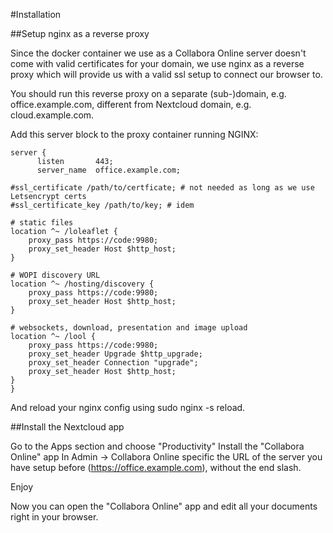 #Installation

##Setup nginx as a reverse proxy

Since the docker container we use as a Collabora Online server doesn't come with valid certificates for your domain, we use nginx as a reverse proxy which will provide us with a valid ssl setup to connect our browser to.

You should run this reverse proxy on a separate (sub-)domain, e.g. office.example.com, different from Nextcloud domain, e.g. cloud.example.com.

Add this server block to the proxy container running NGINX:

````
server {
      listen       443;
      server_name  office.example.com;

#ssl_certificate /path/to/certficate; # not needed as long as we use Letsencrypt certs
#ssl_certificate_key /path/to/key; # idem

# static files
location ^~ /loleaflet {
    proxy_pass https://code:9980;
    proxy_set_header Host $http_host;
}

# WOPI discovery URL
location ^~ /hosting/discovery {
    proxy_pass https://code:9980;
    proxy_set_header Host $http_host;
}

# websockets, download, presentation and image upload
location ^~ /lool {
    proxy_pass https://code:9980;
    proxy_set_header Upgrade $http_upgrade;
    proxy_set_header Connection "upgrade";
    proxy_set_header Host $http_host;
}
}
````
And reload your nginx config using sudo nginx -s reload.

##Install the Nextcloud app

Go to the Apps section and choose "Productivity"
Install the "Collabora Online" app
In Admin -> Collabora Online specific the URL of the server you have setup before (https://office.example.com), without the end slash.

Enjoy

Now you can open the "Collabora Online" app and edit all your documents right in your browser.

